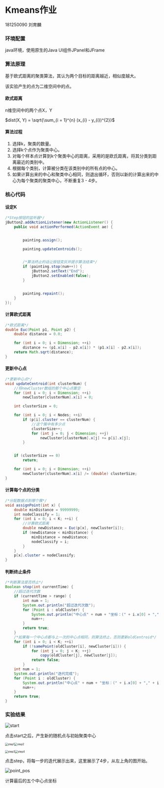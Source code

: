 # Kmeans作业

181250090 刘育麟

### 环境配置

java环境，使用原生的Java UI组件JPanel和JFrame

### 算法原理

基于欧式距离的聚类算法，其认为两个目标的距离越近，相似度越大。

该实验产生的点为二维空间中的点。

#### 欧式距离

n维空间中的两个点X，Y

$dist(X, Y) = \sqrt{\sum_{i = 1}^{n} (x_{i} - y_{i})^{2}}$

#### 算法过程

1. 选择k，聚类的数量。
2. 选择k个点作为聚类中心。
3. 对每个样本点计算到k个聚类中心的距离，采用的是欧氏距离，将其分类到距离最近的类别中。
4. 根据每个类别，计算被分类在该类别中的所有点的中心。
5. 如果计算出来的中心和聚类中心相同，则退出循环，否则以新的计算出来的中心为每个聚类的聚类中心，不断重复3 - 4步。

### 核心代码

#### 设定K

```java
/*Step按钮的监听器*/
jButton2.addActionListener(new ActionListener() {
    public void actionPerformed(ActionEvent ae) {


        painting.assign();

        painting.updateCentroids();


        /*算法终止的话让按钮变灰并提示算法结束*/
        if (painting.stop(num++)) {
            jButton2.setText("End");
            jButton2.setEnabled(false);
        }


        painting.repaint();
    }
});
```

#### 计算欧式距离

```java
/*欧式距离*/
double Euc(Point p1, Point p2) {
    double distance = 0.0;

    for (int i = 0; i < Dimension; ++i)
        distance += (p1.x[i] - p2.x[i]) * (p1.x[i] - p2.x[i]);
    return Math.sqrt(distance);
}
```

#### 更新中心点

```java
/*更新中心点*/
void updateCentroid(int clusterNum) {
    //将newCluster数组的那个中心点置空
    for (int i = 0; i < Dimension; ++i)
        newCluster[clusterNum].x[i] = 0;

    int clusterSize = 0;

    for (int i = 0; i < Nodes; ++i)
        if (p[i].cluster == clusterNum) {
            //这个簇中有多少点
            clusterSize++;
            for (int j = 0; j < Dimension; ++j)
                newCluster[clusterNum].x[j] += p[i].x[j];
        }


    if (clusterSize == 0)
        return;

    for (int i = 0; i < Dimension; ++i)
        newCluster[clusterNum].x[i] /= (double) clusterSize;
}
```

#### 计算每个点的分类

```java
/*分配数据点到哪个簇*/
void assignPoint(int x) {
    double minDistance = 99999999;
    int nodeClassify = 1;
    for (int i = 0; i < K; ++i) {
        //计算欧式距离
        double newDistance = Euc(p[x], newCluster[i]);
        if (newDistance < minDistance) {
            minDistance = newDistance;
            nodeClassify = i;
        }
    }
    p[x].cluster = nodeClassify;
}
```

#### 判断终止条件

```java
/*判断算法是否终止*/
Boolean stop(int currentTime) {
    //超过迭代次数
    if (currentTime > range) {
        int num = 1;
        System.out.println("超过迭代次数");
        for (Point i : oldCluster) {
            System.out.println("中心点" + num + "坐标：(" + i.x[0] + "," + i.x[1] + ")");
            num++;
        }
        return true;
    }
    /*如果每一个中心点都与上一次的中心点相同，则算法终止，否则更新oldCentroid*/
    for (int i = 0; i < K; ++i)
        if (!samePoint(oldCluster[i], newCluster[i])) {
            for (int j = 0; j < K; ++j)
                copy(oldCluster[j], newCluster[j]);
            return false;
        }
    int num = 1;
    System.out.println("迭代完成");
    for (Point i : oldCluster) {
        System.out.println("中心点" + num + "坐标：(" + i.x[0] + "," + i.x[1] + ")");
        num++;
    }
    return true;
}
```

### 实验结果

![start](assets/start.png)

点击start之后，产生新的随机点与初始聚类中心

<img src="assets/step1.png" alt="step1" style="zoom: 60%;" /><img src="assets/step2.png" alt="step2" style="zoom: 60%;" />

<img src="assets/step3.png" alt="step3" style="zoom: 60%;" /><img src="assets/step4.png" alt="step4" style="zoom:60%;" />

点击step，将每一步的迭代展示出来，这里展示了4步，从左上角的图开始。

![point_pos](assets/point_pos.png)

计算最后的五个中心点坐标

